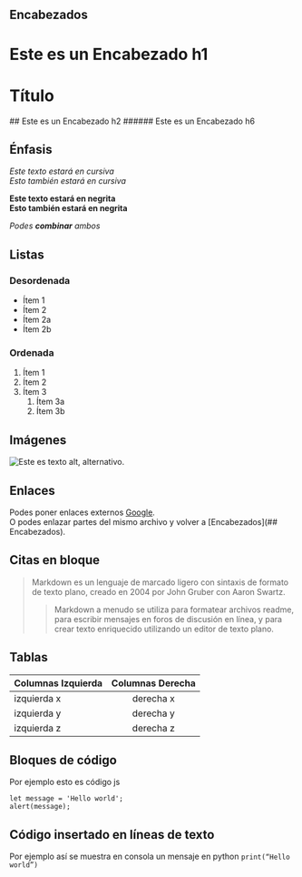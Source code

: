 ## Encabezados <a name= “top”></a>

# Este es un Encabezado h1
<h1>Título</h1>
## Este es un Encabezado h2
###### Este es un Encabezado h6

## Énfasis

*Este texto estará en cursiva*  
_Esto también estará en cursiva_

**Este texto estará en negrita**  
__Esto también estará en negrita__

_Podes **combinar** ambos_

## Listas

### Desordenada

* Ítem 1
* Ítem 2
* Ítem 2a
* Ítem 2b

### Ordenada

1. Ítem 1
2. Ítem 2
3. Ítem 3
	1. Ítem 3a
	2. Ítem 3b

## Imágenes

![Este es texto alt, alternativo.](https://concepto.de/wp-content/uploads/2022/05/meme-caracteristicas-e1653581804846.jpg "Esta es una imagen de muestra.")

## Enlaces

Podes poner enlaces externos [Google](https://google.com.ar/).
<br>
O podes enlazar partes del mismo archivo y volver a [Encabezados](## Encabezados).



## Citas en bloque

> Markdown es un lenguaje de marcado ligero con sintaxis de formato de texto plano, creado en 2004 por John Gruber con Aaron Swartz.
>
>> Markdown a menudo se utiliza para formatear archivos readme, para escribir mensajes en foros de discusión en línea, y para crear texto enriquecido utilizando un editor de texto plano.

## Tablas

| Columnas Izquierda | Columnas Derecha |
| ------------------ |:----------------:|
| izquierda x  	| derecha x  	|
| izquierda y  	| derecha y  	|
| izquierda z  	| derecha z  	|

## Bloques de código

Por ejemplo esto es código js

```
let message = 'Hello world';
alert(message);
```

## Código insertado en líneas de texto

Por ejemplo así se muestra en consola un mensaje en python `print(“Hello world”)`

